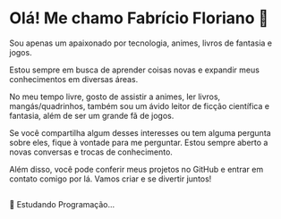 # Olá! Me chamo Fabrício Floriano 👋

Sou apenas um apaixonado por tecnologia, animes, livros de fantasia e jogos. 

Estou sempre em busca de aprender coisas novas e expandir meus conhecimentos em diversas áreas.

No meu tempo livre, gosto de assistir a animes, ler livros, mangás/quadrinhos, também sou um ávido leitor de ficção científica e fantasia, além de ser um grande fã de jogos.

Se você compartilha algum desses interesses ou tem alguma pergunta sobre eles, fique à vontade para me perguntar. Estou sempre aberto a novas conversas e trocas de conhecimento.

Além disso, você pode conferir meus projetos no GitHub e entrar em contato comigo por lá. Vamos criar e se divertir juntos!

##

🌱 Estudando Programação...



<!--
**FabricioFloriano/FabricioFloriano** is a ✨ _special_ ✨ repository because its `README.md` (this file) appears on your GitHub profile.

Here are some ideas to get you started:

- 🔭 I’m currently working on ...
- 🌱 I’m currently learning ...
- 👯 I’m looking to collaborate on ...
- 🤔 I’m looking for help with ...
- 💬 Ask me about ...
- 📫 How to reach me: ...
- 😄 Pronouns: ...
- ⚡ Fun fact: ...
-->
